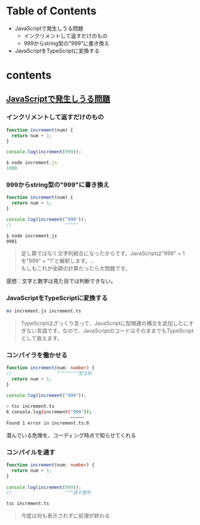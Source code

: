 # Table of Contents
- JavaScriptで発生しうる問題
  - インクリメントして返すだけのもの
  - 999からstring型の"999"に書き換え
- JavaScriptをTypeScriptに変換する

# contents
## [JavaScriptで発生しうる問題](https://typescriptbook.jp/tutorials/make-a-simple-function-via-cli#javascript%E3%81%A7%E7%99%BA%E7%94%9F%E3%81%97%E3%81%86%E3%82%8B%E5%95%8F%E9%A1%8C)


### インクリメントして返すだけのもの
```js
function increment(num) {
  return num + 1;
}

console.log(increment(999));
```
```js
$ node increment.js
1000
```


### 999からstring型の"999"に書き換え
```js
function increment(num) {
  return num + 1;
}

console.log(increment("999"));
//                    ^^^^^
``` 
```bash
$ node increment.js
9991
```
> 足し算ではなく文字列結合になったからです。JavaScriptは"999" + 1を"999" + "1"と解釈します。...  
> もしもこれが金額の計算だったら大問題です。

感想：文字と数字は見た目では判断できない。


### JavaScriptをTypeScriptに変換する
```bash
mv increment.js increment.ts
```
> TypeScriptはざっくり言って、JavaScriptに型関連の構文を追加したにすぎない言語です。なので、JavaScriptのコードはそのままでもTypeScriptとして扱えます。


### コンパイラを働かせる
```ts
function increment(num: number) {
//                 ^^^^^^^^型注釈
  return num + 1;
}
 
console.log(increment("999"));
```
```bash
> tsc increment.ts
6 console.log(increment("999"));
                        ~~~~~
Found 1 error in increment.ts:6
```
潜んでいる危険を、コーディング時点で知らせてくれる


### コンパイルを通す
```ts
function increment(num: number) {
  return num + 1;
}
 
console.log(increment(999));
//                    ^^^直す箇所
```
```bash
tsc increment.ts
```
> 今度は何も表示されずに処理が終わる




